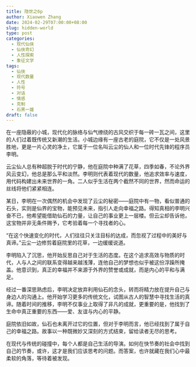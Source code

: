 ```yaml
---
title: 隐世之бр
author: Xiaowen Zhang
date: 2024-02-29T07:00:00+08:00
slug: hidden-world
type: post
categories:
  - 现代仙侠
  - 仙侠奇幻
  - 人性探索
  - 象征文学
tags:
  - 仙侠
  - 现代数量
  - 人性
  - 符号
  - 对话
  - 情感
  - 克制
  - 石黑一雄
draft: false
---
```


在一座隐蔽的小城，现代化的脉络与仙气缭绕的古风交织于每一砖一瓦之间，这里的人们过着既传统又新潮的生活。小城边缘有一座古老的庭院，它不仅是一处风景胜地，更是一片心灵的净土，它属于一位名叫云尘的仙人和一位时代先锋的程序员李明。

云尘仙人总有种超脱于时代的宁静，他在庭院中种满了花草，四季如春，不论外界风云变幻，他总是那么平和淡然。李明则代表着现代的数量，他追求效率与速度，用代码构建出未来世界的一角。二人似乎生活在两个截然不同的世界，然而命运的丝线将他们紧紧相连。

某日，李明在一次偶然的机会中发现了云尘的秘密——庭院中有一物，看似普通的石头，实则是仙界的宝物，能预见未来，指引人走向幸福之路。得知真相的李明兴奋不已，他希望能借助仙石的力量，让自己的事业更上一层楼。但云尘却告诉他，这宝物并非无条件赐予，它考验着每一个寻找者的心。

“在这个快速变化的时代，人们往往只关注目标的达成，而忽视了过程中的美好与真谛。”云尘一边修剪着庭院里的花草，一边缓缓说道。

李明陷入了沉思，他开始反思自己对于生活的态度。在这个追求高效与物质的时代，人与人之间的联系变得越来越浅薄，连他自己的梦想也似乎被这份浮躁所掩盖。他意识到，真正的幸福并不来源于外界的赞誉或成就，而是内心的平和与满足。

经过一番深思熟虑后，李明决定放弃利用仙石的念头，转而将精力放在提升自己与身边人的沟通上。他开始学习更多的传统文化，试图从古人的智慧中寻找生活的真谛。随着时间的推移，李明不仅事业上取得了非凡的成就，更重要的是，他找到了生命中真正重要的东西——爱、友谊与内心的平静。

庭院依旧如故，仙石也未离开过它的位置，但对于李明而言，他已经找到了属于自己的幸福之路。故事以一种既微妙又深刻的方式结束，留给读者无尽的思考。

在现代与传统的碰撞中，每个人都是自己生活的导演。如何在快节奏的社会中找到自己的节奏，或许，这才是我们应该思考的问题。而答案，也许就藏在我们心中最柔软的角落，等待着被发现。